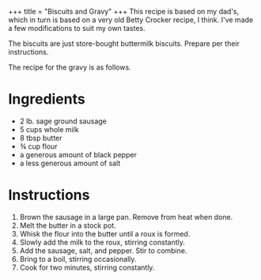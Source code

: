 +++
title = "Biscuits and Gravy"
+++
This recipe is based on my dad's, which in turn is based on a very old Betty Crocker recipe, I think. I've made a few modifications to suit my own tastes.

The biscuits are just store-bought buttermilk biscuits. Prepare per their instructions.

The recipe for the gravy is as follows.

# Ingredients

- 2 lb. sage ground sausage
- 5 cups whole milk
- 8 tbsp butter
- ¾ cup flour
- a generous amount of black pepper
- a less generous amount of salt

# Instructions

1. Brown the sausage in a large pan. Remove from heat when done.
2. Melt the butter in a stock pot.
3. Whisk the flour into the butter until a roux is formed.
4. Slowly add the milk to the roux, stirring constantly.
5. Add the sausage, salt, and pepper. Stir to combine.
6. Bring to a boil, stirring occasionally.
7. Cook for two minutes, stirring constantly.
